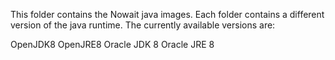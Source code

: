 This folder contains the Nowait java images.  Each folder contains a
different version of the java runtime.  The currently available versions
are:


OpenJDK8
OpenJRE8
Oracle JDK 8
Oracle JRE 8
